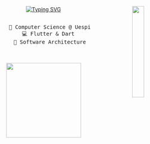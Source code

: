 <div align="center">
<img src="https://w.wallhaven.cc/full/gp/wallhaven-gpxqg3.jpg" width="25%" align="right" />
<a href="https://git.io/typing-svg"><img src="https://readme-typing-svg.demolab.com?font=Fira+Code&duration=2000&pause=1000&center=true&vCenter=true&multiline=true&width=600&height=150&lines=Hey%2C+i'm+Vin%C3%ADcius+Dias;A+passionate+mobile+developer+with+a+focus+on;building+modern%2C+accessible+solutions+to+the;challenges+faced+by+the+communities+I+am+part+of." alt="Typing SVG" /></a><br><br>
<pre>
    💼 Computer Science @ Uespi
    💻 Flutter & Dart 
    📖 Software Architecture
</pre>
<br><br>
<img src="https://static.myfigurecollection.net/upload/pictures/2023/06/05/3615321.gif" height="200" />
<br><br><br>
    
</div>
